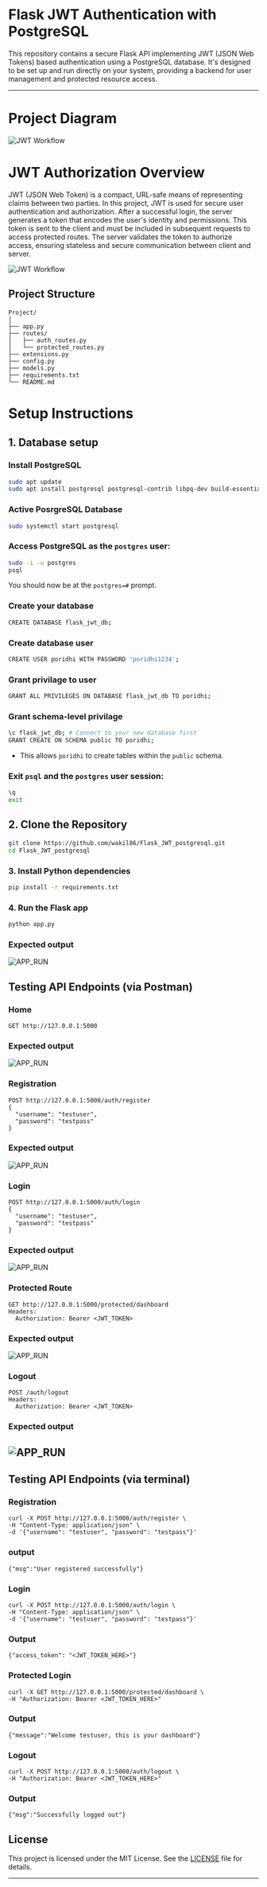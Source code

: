 # Flask JWT Authentication with PostgreSQL
This repository contains a secure Flask API implementing JWT (JSON Web Tokens) based authentication using a PostgreSQL database. It's designed to be set up and run directly on your system, providing a backend for user management and protected resource access.

---
# Project Diagram
![JWT Workflow](images/Flask_JWT.svg)

# JWT Authorization Overview
JWT (JSON Web Token) is a compact, URL-safe means of representing claims between two parties. In this project, JWT is used for secure user authentication and authorization. After a successful login, the server generates a token that encodes the user's identity and permissions. This token is sent to the client and must be included in subsequent requests to access protected routes. The server validates the token to authorize access, ensuring stateless and secure communication between client and server.

![JWT Workflow](images/JWT.svg)



##  Project Structure

```
Project/
│
├── app.py
├── routes/
│   ├── auth_routes.py
│   └── protected_routes.py
├── extensions.py
├── config.py
├── models.py
├── requirements.txt
└── README.md
```


#  Setup Instructions


## 1. Database setup

### Install PostgreSQL
```bash
sudo apt update
sudo apt install postgresql postgresql-contrib libpq-dev build-essential
```
### Active PosrgreSQL Database
```bash
sudo systemctl start postgresql
```
### Access PostgreSQL as the ```postgres``` user:
```bash
sudo -i -u postgres
psql
```
You should now be at the ```postgres=#``` prompt.

### Create your database
```bash
CREATE DATABASE flask_jwt_db;
```
### Create database user
```bash
CREATE USER poridhi WITH PASSWORD 'poridhi1234';
```
### Grant privilage to user
```bash
GRANT ALL PRIVILEGES ON DATABASE flask_jwt_db TO poridhi;
```
### Grant schema-level privilage 
```bash
\c flask_jwt_db; # Connect to your new database first
GRANT CREATE ON SCHEMA public TO poridhi;
```
- This allows ```poridhi``` to create tables within the ```public``` schema.

### Exit ```psql``` and the ```postgres``` user session:
```bash
\q
exit
```



## 2. Clone the Repository

```bash
git clone https://github.com/wakil86/Flask_JWT_postgresql.git
cd Flask_JWT_postgresql
```

### 3. Install Python dependencies
```bash
pip install -r requirements.txt
```
### 4. Run the Flask app
```bash
python app.py
```
### Expected output
![APP_RUN](images/app_run.png)

##  Testing API Endpoints (via Postman)


### Home 
```
GET http://127.0.0.1:5000
```
### Expected output
![APP_RUN](images/home.png)

###  Registration

```
POST http://127.0.0.1:5000/auth/register
{
  "username": "testuser",
  "password": "testpass"
}
```
### Expected output
![APP_RUN](images/register1.png)

###  Login

```
POST http://127.0.0.1:5000/auth/login
{
  "username": "testuser",
  "password": "testpass"
}
```
### Expected output
![APP_RUN](images/login1.png)

###  Protected Route

```
GET http://127.0.0.1:5000/protected/dashboard
Headers:
  Authorization: Bearer <JWT_TOKEN>
```
### Expected output
![APP_RUN](images/dashb.png)

###  Logout

```
POST /auth/logout
Headers:
  Authorization: Bearer <JWT_TOKEN>
```
### Expected output
![APP_RUN](images/logout1.png)
---



##  Testing API Endpoints (via terminal)

###  Registration

```
curl -X POST http://127.0.0.1:5000/auth/register \
-H "Content-Type: application/json" \
-d '{"username": "testuser", "password": "testpass"}'
```
### output

```
{"msg":"User registered successfully"}
```
### Login

```
curl -X POST http://127.0.0.1:5000/auth/login \
-H "Content-Type: application/json" \
-d '{"username": "testuser", "password": "testpass"}'
```
### Output
```
{"access_token": "<JWT_TOKEN_HERE>"}
```
### Protected Login
```
curl -X GET http://127.0.0.1:5000/protected/dashboard \
-H "Authorization: Bearer <JWT_TOKEN_HERE>"

```
### Output
```
{"message":"Welcome testuser, this is your dashboard"}
```
### Logout
```
curl -X POST http://127.0.0.1:5000/auth/logout \
-H "Authorization: Bearer <JWT_TOKEN_HERE>"
```
### Output
```
{"msg":"Successfully logged out"}
```

##  License

This project is licensed under the MIT License. See the [LICENSE](LICENSE) file for details.

---

